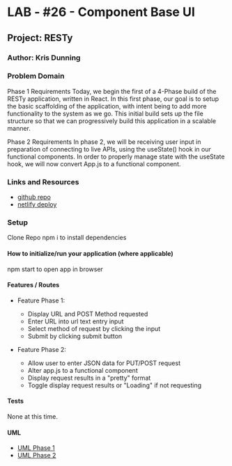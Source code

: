 # LAB - #26 - Component Base UI

## Project: RESTy

### Author: Kris Dunning

### Problem Domain  

Phase 1 Requirements
Today, we begin the first of a 4-Phase build of the RESTy application, written in React. In this first phase, our goal is to setup the basic scaffolding of the application, with intent being to add more functionality to the system as we go. This initial build sets up the file structure so that we can progressively build this application in a scalable manner.

Phase 2 Requirements
In phase 2, we will be receiving user input in preparation of connecting to live APIs, using the useState() hook in our functional components. In order to properly manage state with the useState hook, we will now convert App.js to a functional component.

### Links and Resources

- [github repo](https://github.com/KrisDunning/resty)
- [netlify deploy](https://kd-resty.netlify.app/)

### Setup

Clone Repo
npm i to install dependencies

#### How to initialize/run your application (where applicable)

npm start to open app in browser

#### Features / Routes

- Feature Phase 1: 
  - Display URL and POST Method requested
  - Enter URL into url text entry input
  - Select method of request by clicking the input
  - Submit by clicking submit button

- Feature Phase 2:
  - Allow user to enter JSON data for PUT/POST request
  - Alter app.js to a functional component
  - Display request results in a "pretty" format
  - Toggle display request results or "Loading" if not requesting

#### Tests

None at this time.
<!-- - How do you run tests?
- Any tests of note?
- Describe any tests that you did not complete, skipped, etc -->

#### UML

- [UML Phase 1](./RESTy_UML_Phase1.png)
- [UML Phase 2](./RESTy_UML_Phase2.png)
